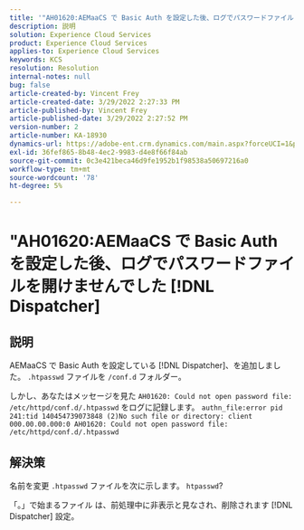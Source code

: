 ```yaml
---
title: '"AH01620:AEMaaCS で Basic Auth を設定した後、ログでパスワードファイルを開けませんでした [!DNL Dispatcher]'
description: 説明
solution: Experience Cloud Services
product: Experience Cloud Services
applies-to: Experience Cloud Services
keywords: KCS
resolution: Resolution
internal-notes: null
bug: false
article-created-by: Vincent Frey
article-created-date: 3/29/2022 2:27:33 PM
article-published-by: Vincent Frey
article-published-date: 3/29/2022 2:27:52 PM
version-number: 2
article-number: KA-18930
dynamics-url: https://adobe-ent.crm.dynamics.com/main.aspx?forceUCI=1&pagetype=entityrecord&etn=knowledgearticle&id=c1bbaa5b-6caf-ec11-9840-0022480bd820
exl-id: 36fef865-8b48-4ec2-9983-d4e8f66f84ab
source-git-commit: 0c3e421beca46d9fe1952b1f98538a50697216a0
workflow-type: tm+mt
source-wordcount: '78'
ht-degree: 5%

---
```


# &quot;AH01620:AEMaaCS で Basic Auth を設定した後、ログでパスワードファイルを開けませんでした [!DNL Dispatcher]

## 説明


AEMaaCS で Basic Auth を設定している [!DNL Dispatcher]、を追加しました。 `.htpasswd` ファイルを `/conf.d` フォルダー。

しかし、あなたはメッセージを見た `AH01620: Could not open password file: /etc/httpd/conf.d/.htpasswd` をログに記録します。
`authn_file:error pid 241:tid 140454739073848 (2)No such file or directory: client 000.00.00.000:0 AH01620: Could not open password file: /etc/httpd/conf.d/.htpasswd`

## 解決策


名前を変更 `.htpasswd` ファイルを次に示します。 `htpasswd`?

「。」で始まるファイル は、前処理中に非表示と見なされ、削除されます [!DNL Dispatcher] 設定。
